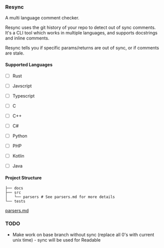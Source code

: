 ### Resync

A multi language comment checker.

Resync uses the git history of your repo to detect out of sync comments. It's a CLI tool which works in multiple languages, and supports docstrings and inline comments.

Resync tells you if specific params/returns are out of sync, or if comments are stale.

#### Supported Languages
- [ ] Rust
- [ ] Javscript
- [ ] Typescript
- [ ] C
- [ ] C++
- [ ] C#
- [ ] Python
- [ ] PHP
- [ ] Kotlin
- [ ] Java


#### Project Structure
```
├── docs
├── src
│   └── parsers # See parsers.md for more details
└── tests
```
[parsers.md](./doc/parsers.md)

### TODO
- Make work on base branch without sync (replace all 0's with current unix time) - sync will be used for Readable
